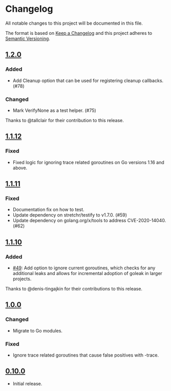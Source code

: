 # Changelog
All notable changes to this project will be documented in this file.

The format is based on [Keep a Changelog](http://keepachangelog.com/en/1.0.0/)
and this project adheres to [Semantic Versioning](http://semver.org/spec/v2.0.0.html).

## [1.2.0]
### Added
- Add Cleanup option that can be used for registering cleanup callbacks. (#78)

### Changed
- Mark VerifyNone as a test helper. (#75)

Thanks to @tallclair for their contribution to this release.

[1.2.0]: https://github.com/uber-go/goleak/compare/v1.1.12...v1.2.0

## [1.1.12]
### Fixed
- Fixed logic for ignoring trace related goroutines on Go versions 1.16 and above.

[1.1.12]: https://github.com/uber-go/goleak/compare/v1.1.11...v1.1.12

## [1.1.11]
### Fixed
- Documentation fix on how to test.
- Update dependency on stretchr/testify to v1.7.0. (#59)
- Update dependency on golang.org/x/tools to address CVE-2020-14040. (#62)

[1.1.11]: https://github.com/uber-go/goleak/compare/v1.1.10...v1.1.11

## [1.1.10]
### Added
- [#49]: Add option to ignore current goroutines, which checks for any additional leaks and allows for incremental adoption of goleak in larger projects.

Thanks to @denis-tingajkin for their contributions to this release.

[#49]: https://github.com/uber-go/goleak/pull/49
[1.1.10]: https://github.com/uber-go/goleak/compare/v1.0.0...v1.1.10

## [1.0.0]
### Changed
- Migrate to Go modules.

### Fixed
- Ignore trace related goroutines that cause false positives with -trace.

[1.0.0]: https://github.com/uber-go/goleak/compare/v0.10.0...v1.0.0

## [0.10.0]
- Initial release.

[0.10.0]: https://github.com/uber-go/goleak/compare/v0.10.0...HEAD